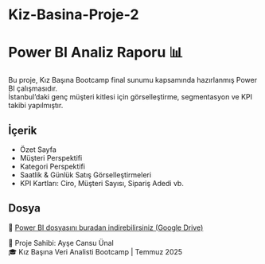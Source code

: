 # Kiz-Basina-Proje-2

#  Power BI Analiz Raporu 📊

Bu proje, Kız Başına Bootcamp final sunumu kapsamında hazırlanmış Power BI çalışmasıdır.  
İstanbul’daki genç müşteri kitlesi için görselleştirme, segmentasyon ve KPI takibi yapılmıştır.

## İçerik
- Özet Sayfa
- Müşteri Perspektifi
- Kategori Perspektifi
- Saatlik & Günlük Satış Görselleştirmeleri
- KPI Kartları: Ciro, Müşteri Sayısı, Sipariş Adedi vb.

## Dosya
🔗 [Power BI dosyasını buradan indirebilirsiniz (Google Drive)](https://drive.google.com/file/d/1U8fnfs3ntM17EERa-1fBM7yNDvksRE-g/view?usp=sharing)

🧠 Proje Sahibi: Ayşe Cansu Ünal  
🎓 Kız Başına Veri Analisti Bootcamp | Temmuz 2025
